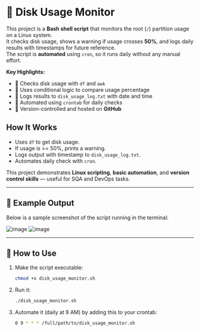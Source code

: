 # 🐧 Disk Usage Monitor

This project is a **Bash shell script** that monitors the root (`/`) partition usage on a Linux system.  
It checks disk usage, shows a warning if usage crosses **50%**, and logs daily results with timestamps for future reference.  
The script is **automated** using `cron`, so it runs daily without any manual effort.

**Key Highlights:**
- 📌 Checks disk usage with `df` and `awk`
- 📌 Uses conditional logic to compare usage percentage
- 📌 Logs results to `disk_usage_log.txt` with date and time
- 📌 Automated using `crontab` for daily checks
- 📌 Version-controlled and hosted on **GitHub**

## How It Works
- Uses `df` to get disk usage.
- If usage is >= 50%, prints a warning.
- Logs output with timestamp to `disk_usage_log.txt`.
- Automates daily check with `cron`.

This project demonstrates **Linux scripting**, **basic automation**, and **version control skills** — useful for SQA and DevOps tasks.

---

## 📸 Example Output

Below is a sample screenshot of the script running in the terminal:

  ![image](https://github.com/user-attachments/assets/e1ada6cf-9dd7-4ee3-8d94-2f8597feacfd)
  ![image](https://github.com/user-attachments/assets/99406310-6bc3-49bb-931c-2703edb12060)


---

## 🚀 How to Use

1. Make the script executable:
   ```bash
   chmod +x disk_usage_monitor.sh
2. Run it:
   ```bash
   ./disk_usage_monitor.sh
3. Automate it (daily at 9 AM) by adding this to your crontab:
   ```bash
   0 9 * * * /full/path/to/disk_usage_monitor.sh


















